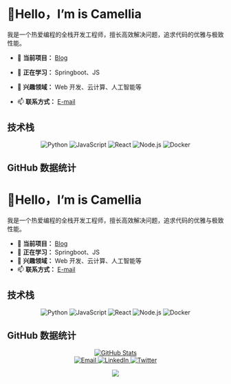 # 👋Hello，I’m is Camellia



我是一个热爱编程的全栈开发工程师，擅长高效解决问题，追求代码的优雅与极致性能。  



- 🔭 **当前项目：** [Blog](https://github.com/Camellia093/Blog)

- 🌱 **正在学习：** Springboot、JS

- 💬 **兴趣领域：** Web 开发、云计算、人工智能等

- 📫 **联系方式：** [E-mail](mailto:Yao050224@outlook.com)



## 技术栈



<div align="center">

  <img src="https://img.shields.io/badge/-Python-3776AB?style=for-the-badge&logo=python&logoColor=white" alt="Python"/>

  <img src="https://img.shields.io/badge/-JavaScript-F7DF1E?style=for-the-badge&logo=javascript&logoColor=black" alt="JavaScript"/>

  <img src="https://img.shields.io/badge/-React-61DAFB?style=for-the-badge&logo=react&logoColor=black" alt="React"/>

  <img src="https://img.shields.io/badge/-Node.js-339933?style=for-the-badge&logo=node.js&logoColor=white" alt="Node.js"/>

  <img src="https://img.shields.io/badge/-Docker-2496ED?style=for-the-badge&logo=docker&logoColor=white" alt="Docker"/>

</div>







## GitHub 数据统计

# 👋Hello，I’m is Camellia

我是一个热爱编程的全栈开发工程师，擅长高效解决问题，追求代码的优雅与极致性能。  

- 🔭 **当前项目：** [Blog](https://github.com/Camellia093/Blog)
- 🌱 **正在学习：** Springboot、JS
- 💬 **兴趣领域：** Web 开发、云计算、人工智能等
- 📫 **联系方式：** [E-mail](mailto:Yao050224@outlook.com)

## 技术栈

<div align="center">
  <img src="https://img.shields.io/badge/-Python-3776AB?style=for-the-badge&logo=python&logoColor=white" alt="Python"/>
  <img src="https://img.shields.io/badge/-JavaScript-F7DF1E?style=for-the-badge&logo=javascript&logoColor=black" alt="JavaScript"/>
  <img src="https://img.shields.io/badge/-React-61DAFB?style=for-the-badge&logo=react&logoColor=black" alt="React"/>
  <img src="https://img.shields.io/badge/-Node.js-339933?style=for-the-badge&logo=node.js&logoColor=white" alt="Node.js"/>
  <img src="https://img.shields.io/badge/-Docker-2496ED?style=for-the-badge&logo=docker&logoColor=white" alt="Docker"/>
</div>



## GitHub 数据统计

<div align="center">
  <a href="https://github.com/Camellia093">
    <img src="https://github-readme-stats.vercel.app/api?username=YourUsername&theme=tokyonight&show_icons=true" alt="GitHub Stats"/>
  </a>
</div>



<div align="center">
  <a href="mailto:your-email@example.com">
    <img src="https://img.shields.io/badge/Email-D14836?style=for-the-badge&logo=gmail&logoColor=white" alt="Email"/>
  </a>
  <a href="https://www.linkedin.com/in/yourprofile">
    <img src="https://img.shields.io/badge/LinkedIn-0A66C2?style=for-the-badge&logo=linkedin&logoColor=white" alt="LinkedIn"/>
  </a>
  <a href="https://twitter.com/yourprofile">
    <img src="https://img.shields.io/badge/Twitter-1DA1F2?style=for-the-badge&logo=twitter&logoColor=white" alt="Twitter"/>
  </a>
</div>





<p align="center">
  <a href="https://skillicons.dev">
    <img src="https://skillicons.dev/icons?i=git,vue,apple,css,discord,github,html,js,linux,mysql,npm,ps,pr,pinia,postman,twitter,ts,py,pycharm,vite,vscode,c,vim" />
  </a>
</p>


